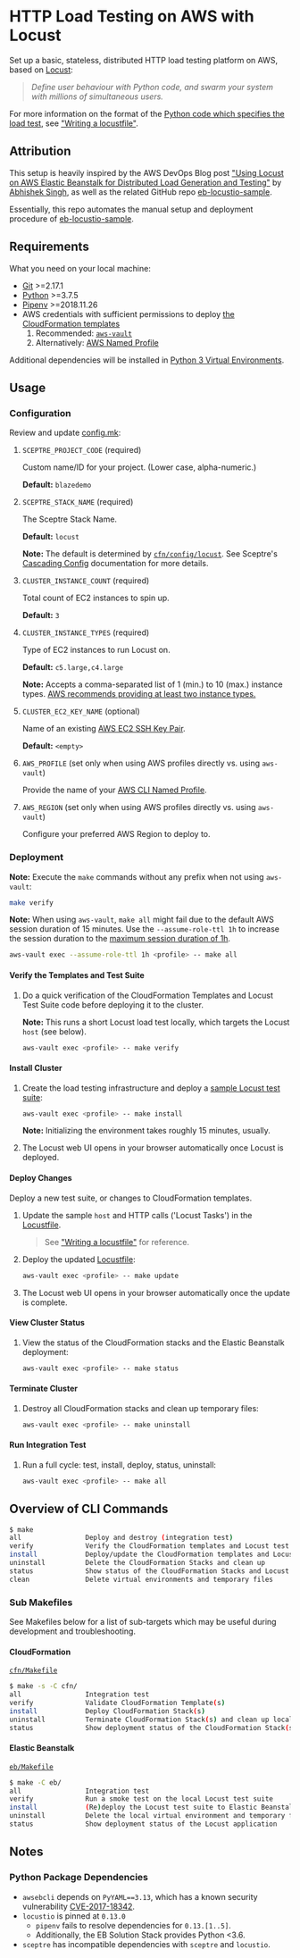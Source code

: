 # HTTP Load Testing on AWS with Locust

Set up a basic, stateless, distributed HTTP load testing platform on AWS, based on [Locust](http://locust.io/):

> _Define user behaviour with Python code, and swarm your system with millions of simultaneous users._

For more information on the format of the [Python code which specifies the load test](eb/locustfile.py), see ["Writing a locustfile"](http://docs.locust.io/en/latest/writing-a-locustfile.html).

## Attribution

This setup is heavily inspired by the AWS DevOps Blog post ["Using Locust on AWS Elastic Beanstalk for Distributed Load Generation and Testing"](https://aws.amazon.com/blogs/devops/using-locust-on-aws-elastic-beanstalk-for-distributed-load-generation-and-testing/) by [Abhishek Singh](https://github.com/abhiksingh), as well as the related GitHub repo [eb-locustio-sample](https://www.github.com/awslabs/eb-locustio-sample).

Essentially, this repo automates the manual setup and deployment procedure of [eb-locustio-sample](https://www.github.com/awslabs/eb-locustio-sample).

## Requirements

What you need on your local machine:

* [Git](https://git-scm.com/) >=2.17.1
* [Python](https://www.python.org/) >=3.7.5
* [Pipenv](https://github.com/pypa/pipenv) >=2018.11.26
* AWS credentials with sufficient permissions to deploy [the CloudFormation templates](cfn/templates)
    1. Recommended: [`aws-vault`](https://github.com/99designs/aws-vault)
    2. Alternatively: [AWS Named Profile](https://docs.aws.amazon.com/cli/latest/userguide/cli-configure-profiles.html)

Additional dependencies will be installed in [Python 3 Virtual Environments](https://docs.python.org/3/tutorial/venv.html).

## Usage

### Configuration

Review and update [config.mk](config.mk):

1. `SCEPTRE_PROJECT_CODE` (required)

    Custom name/ID for your project. (Lower case, alpha-numeric.)

    **Default:** `blazedemo`

2. `SCEPTRE_STACK_NAME` (required)

    The Sceptre Stack Name.

    **Default:** `locust`

    **Note:** The default is determined by [`cfn/config/locust`](cfn/config/locust). See Sceptre's [Cascading Config](https://sceptre.cloudreach.com/2.2.1/docs/stack_group_config.html#cascading-config) documentation for more details.

3. `CLUSTER_INSTANCE_COUNT` (required)

    Total count of EC2 instances to spin up.

    **Default:** `3`

4. `CLUSTER_INSTANCE_TYPES` (required)

    Type of EC2 instances to run Locust on.

    **Default:** `c5.large,c4.large`

    **Note:** Accepts a comma-separated list of 1 (min.) to 10 (max.) instance types. [AWS recommends providing at least two instance types.](https://docs.aws.amazon.com/elasticbeanstalk/latest/dg/command-options-general.html#command-options-general-ec2instances)

5. `CLUSTER_EC2_KEY_NAME` (optional)

    Name of an existing [AWS EC2 SSH Key Pair](https://docs.aws.amazon.com/AWSEC2/latest/UserGuide/ec2-key-pairs.html).

    **Default:** `<empty>`

6. `AWS_PROFILE` (set only when using AWS profiles directly vs. using `aws-vault`)

    Provide the name of your [AWS CLI Named Profile](https://docs.aws.amazon.com/cli/latest/userguide/cli-configure-profiles.html).

7. `AWS_REGION` (set only when using AWS profiles directly vs. using `aws-vault`)

    Configure your preferred AWS Region to deploy to.

### Deployment

**Note:** Execute the `make` commands without any prefix when not using `aws-vault`:

```bash
make verify
```

**Note:** When using `aws-vault`, `make all` might fail due to the default AWS session duration of 15 minutes. Use the `--assume-role-ttl 1h` to increase the session duration to the [maximum session duration of 1h](https://docs.aws.amazon.com/STS/latest/APIReference/API_GetSessionToken.html).

```bash
aws-vault exec --assume-role-ttl 1h <profile> -- make all
```

#### Verify the Templates and Test Suite

1. Do a quick verification of the CloudFormation Templates and Locust Test Suite code before deploying it to the cluster.

    **Note:** This runs a short Locust load test locally, which targets the Locust `host` (see below).

    ```bash
    aws-vault exec <profile> -- make verify
    ```

#### Install Cluster

1. Create the load testing infrastructure and deploy a [sample Locust test suite](eb/locustfile.py):

    ```bash
    aws-vault exec <profile> -- make install
    ```

    **Note:** Initializing the environment takes roughly 15 minutes, usually.

2. The Locust web UI opens in your browser automatically once Locust is deployed.

#### Deploy Changes

Deploy a new test suite, or changes to CloudFormation templates.

1. Update the sample `host` and HTTP calls ('Locust Tasks') in the [Locustfile](eb/locustfile.py).

    > See ["Writing a locustfile"](http://docs.locust.io/en/latest/writing-a-locustfile.html) for reference.

2. Deploy the updated [Locustfile](eb/locustfile.py):

    ```bash
    aws-vault exec <profile> -- make update
    ```

3. The Locust web UI opens in your browser automatically once the update is complete.

#### View Cluster Status

1. View the status of the CloudFormation stacks and the Elastic Beanstalk deployment:

    ```bash
    aws-vault exec <profile> -- make status
    ```

#### Terminate Cluster

1. Destroy all CloudFormation stacks and clean up temporary files:

    ```bash
    aws-vault exec <profile> -- make uninstall
    ```

#### Run Integration Test

1. Run a full cycle: test, install, deploy, status, uninstall:

    ```bash
    aws-vault exec <profile> -- make all
    ```

## Overview of CLI Commands

```bash
$ make
all                Deploy and destroy (integration test)
verify             Verify the CloudFormation templates and Locust test suite
install            Deploy/update the CloudFormation templates and Locust test suite
uninstall          Delete the CloudFormation Stacks and clean up
status             Show status of the CloudFormation Stacks and Locust deployment
clean              Delete virtual environments and temporary files
```

### Sub Makefiles

See Makefiles below for a list of sub-targets which may be useful during development and troubleshooting.

#### CloudFormation

[`cfn/Makefile`](cfn/Makefile)

```bash
$ make -s -C cfn/
all                Integration test
verify             Validate CloudFormation Template(s)
install            Deploy CloudFormation Stack(s)
uninstall          Terminate CloudFormation Stack(s) and clean up local files
status             Show deployment status of the CloudFormation Stack(s)
```

#### Elastic Beanstalk

[`eb/Makefile`](eb/Makefile)

```bash
$ make -C eb/
all                Integration test
verify             Run a smoke test on the local Locust test suite
install            (Re)deploy the Locust test suite to Elastic Beanstalk
uninstall          Delete the local virtual environment and temporary files
status             Show deployment status of the Locust application
```

## Notes

### Python Package Dependencies

* `awsebcli` depends on `PyYAML==3.13`, which has a known security vulnerability [CVE-2017-18342](https://nvd.nist.gov/vuln/detail/CVE-2017-18342).
* `locustio` is pinned at `0.13.0`
  * `pipenv` fails to resolve dependencies for `0.13.[1..5]`.
  * Additionally, the EB Solution Stack provides Python <3.6.
* `sceptre` has incompatible dependencies with `sceptre` and `locustio`.
